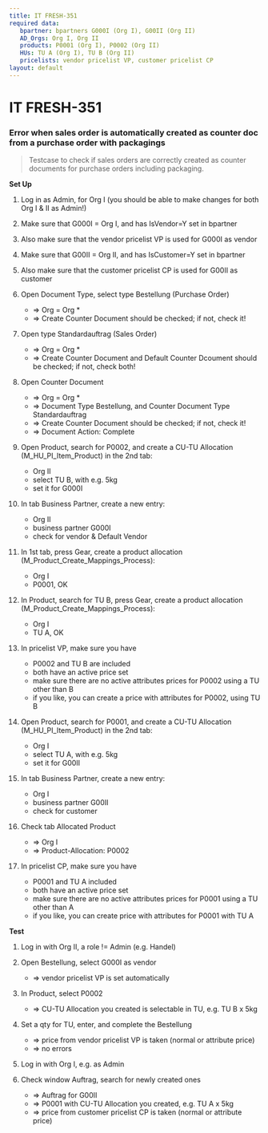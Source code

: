 ```yaml
---
title: IT FRESH-351
required data:
   bpartner: bpartners G000I (Org I), G00II (Org II)
   AD_Orgs: Org I, Org II 
   products: P0001 (Org I), P0002 (Org II)
   HUs: TU A (Org I), TU B (Org II)
   pricelists: vendor pricelist VP, customer pricelist CP
layout: default
---
```


# IT FRESH-351
### Error when sales order is automatically created as counter doc from a purchase order with packagings
> Testcase to check if sales orders are correctly created
> as counter documents for purchase orders including
> packaging.

**Set Up**

1. Log in as Admin, for Org I (you should be able to  make changes for both Org I & II as Admin!)

1. Make sure that G000I = Org I, and has IsVendor=Y set in bpartner

1. Also make sure that the vendor pricelist VP is used for G000I as vendor

1. Make sure that G00II = Org II, and has IsCustomer=Y set in bpartner

1. Also make sure that the customer pricelist CP is used for G00II as customer

1. Open Document Type, select type Bestellung (Purchase Order)

	* => Org = Org *
	* => Create Counter Document should be checked; if not, check it!
	
1. Open type Standardauftrag (Sales Order)

	* => Org = Org *
	* => Create Counter Document and Default Counter Dcoument should be checked; if not, check both!
	
1. Open Counter Document

	* => Org = Org *
	* => Document Type Bestellung, and Counter Document Type Standardauftrag
	* => Create Counter Document should be checked; if not, check it!
	* => Document Action: Complete

1. Open Product, search for P0002, and create a CU-TU Allocation (M_HU_PI_Item_Product) in the 2nd tab:

	* Org II
	* select TU B, with e.g. 5kg
	* set it for G000I
	
1. In tab Business Partner, create a new entry:
	
	* Org II
	* business partner G000I
	* check for vendor & Default Vendor
	
1. In 1st tab, press Gear, create a product allocation (M_Product_Create_Mappings_Process):

	* Org I
	* P0001, OK
	
1. In Product, search for TU B, press Gear, create a product allocation (M_Product_Create_Mappings_Process):

	* Org I
	* TU A, OK

1. In pricelist VP, make sure you have 

	* P0002 and TU B are included
	* both have an active price set
	* make sure there are no active attributes prices for P0002 using a TU other than B
	* if you like, you can create a price with attributes for P0002, using TU B
	
1. Open Product, search for P0001, and create a CU-TU Allocation (M_HU_PI_Item_Product) in the 2nd tab:

	* Org I
	* select TU A, with e.g. 5kg
	* set it for G00II
	
1. In tab Business Partner, create a new entry:
	
	* Org I
	* business partner G00II
	* check for customer
	
1. Check tab Allocated Product

	* => Org I
	* => Product-Allocation: P0002

1. In pricelist CP, make sure you have 

	* P0001 and TU A included
	* both have an active price set
	* make sure there are no active attributes prices for P0001 using a TU other than A
	* if you like, you can create price with attributes for P0001 with TU A
	

	
**Test**
	
1. Log in with Org II, a role != Admin (e.g. Handel)

1. Open Bestellung, select G000I as vendor

	* => vendor pricelist VP is set automatically
	
1. In Product, select P0002

	* => CU-TU Allocation you created is selectable in TU, e.g. TU B x 5kg
	
1. Set a qty for TU, enter, and complete the Bestellung

	* => price from vendor pricelist VP is taken (normal or attribute price)
	* => no errors
	
1. Log in with Org I, e.g. as Admin

1. Check window Auftrag, search for newly created ones

	* => Auftrag for G00II
	* => P0001 with CU-TU Allocation you created, e.g. TU A x 5kg
	* => price from customer pricelist CP is taken (normal or attribute price)


